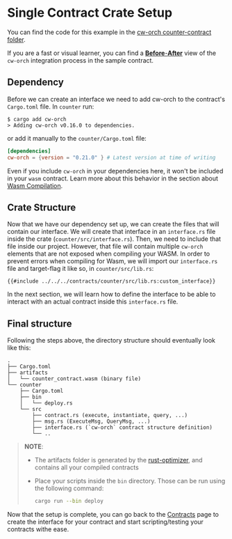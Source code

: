 # Single Contract Crate Setup

You can find the code for this example in the <a href="https://github.com/AbstractSDK/cw-orchestrator/tree/main/contracts/counter" target="_blank">cw-orch counter-contract folder</a>.

If you are a fast or visual learner, you can find a <a href="https://github.com/AbstractSDK/cw-orch-counter-example/compare/e0a54b074ca1a894bb6e58276944cf2013d152f2..64623d2141c04e4ba42dc6f9ef1a1daccc932d4a" target="_blank">**Before**-**After**</a> view of the `cw-orch` integration process in the sample contract.

## Dependency

Before we can create an interface we need to add cw-orch to the contract's `Cargo.toml` file. In `counter` run:

```shell
$ cargo add cw-orch
> Adding cw-orch v0.16.0 to dependencies.
```

or add it manually to the `counter/Cargo.toml` file:

```toml
[dependencies]
cw-orch = {version = "0.21.0" } # Latest version at time of writing
```

Even if you include `cw-orch` in your dependencies here, it won't be included in your `wasm` contract. Learn more about this behavior in the section about [Wasm Compilation](../contracts/wasm-compilation.md).

## Crate Structure

Now that we have our dependency set up, we can create the files that will contain our interface. We will create that interface in an `interface.rs` file inside the crate (`counter/src/interface.rs`). Then, we need to include that file inside our project. However, that file will contain multiple `cw-orch` elements that are not exposed when compiling your WASM. In order to prevent errors when compiling for Wasm, we will import our `interface.rs` file and target-flag it like so, in `counter/src/lib.rs`:

```rust,ignore
{{#include ../../../contracts/counter/src/lib.rs:custom_interface}}
```

In the next section, we will learn how to define the interface to be able to interact with an actual contract inside this `interface.rs` file.


## Final structure

Following the steps above, the directory structure should eventually look like this:

```path
.
├── Cargo.toml
├── artifacts
│   └── counter_contract.wasm (binary file)
└── counter
    ├── Cargo.toml
    ├── bin
    │   └── deploy.rs
    └── src
        ├── contract.rs (execute, instantiate, query, ...)
        ├── msg.rs (ExecuteMsg, QueryMsg, ...)
        ├── interface.rs (`cw-orch` contract structure definition)
        └── ..
```

> **NOTE**:
>
> - The artifacts folder is generated by the <a href="https://github.com/CosmWasm/rust-optimizer" target="_blank">rust-optimizer</a>, and contains all your compiled contracts
> - Place your scripts inside the `bin` directory. Those can be run using the following command:
>
>     ```bash
>     cargo run --bin deploy
>     ```

Now that the setup is complete, you can go back to the [Contracts](../contracts/index.md) page to create the interface for your contract and start scripting/testing your contracts withe ease.
